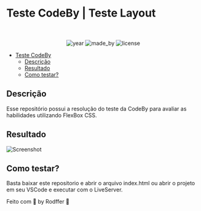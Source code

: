 # Teste CodeBy | Teste Layout

<p align="center">
  <br>
  <br>
  <img alt="year" src="https://img.shields.io/badge/year-2020-blueviolet">
  <img alt="made_by" src="https://img.shields.io/badge/made%20by-Rodffer-blueviolet">
  <img alt="license" src="https://img.shields.io/badge/licence-MIT-blueviolet">
</p>

- [Teste CodeBy](#teste-codeby)
  - [Descrição](#descrição)
  - [Resultado](#resultado)
  - [Como testar?](#como-testar)

## Descrição
Esse repositório possui a resolução do teste da CodeBy para avaliar as habilidades utilizando FlexBox CSS.

## Resultado

![Screenshot](Peek2020-11-1301-28.gif)

## Como testar?
Basta baixar este repositorio e abrir o arquivo index.html ou abrir o projeto em seu VSCode e executar com o LiveServer.

<p>Feito com <g-emoji class="g-emoji" alias="purple_heart" fallback-src="https://github.githubassets.com/images/icons/emoji/unicode/1f49c.png">💜</g-emoji> by Rodffer <g-emoji class="g-emoji" alias="wave" fallback-src="https://github.githubassets.com/images/icons/emoji/unicode/1f44b.png">👋</g-emoji></p>
